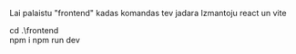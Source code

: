 Lai palaistu "frontend" kadas komandas tev jadara
Izmantoju react un vite


cd .\frontend\
npm i
npm run dev

